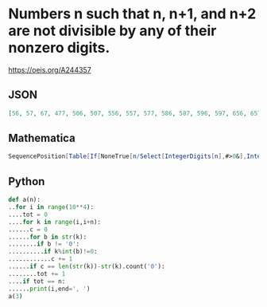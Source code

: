 # Numbers n such that n, n\+1, and n\+2 are not divisible by any of their nonzero digits\.
https://oeis.org/A244357
## JSON
```JSON
[56, 57, 67, 477, 506, 507, 556, 557, 577, 586, 587, 596, 597, 656, 657, 667, 668, 697, 757, 758, 778, 787, 788, 857, 858, 866, 867, 868, 877, 897, 956, 957, 976, 977, 978, 4077, 4097, 4457, 4477, 4497, 4657, 4677, 4757, 4857, 4897, 4997, 5056, 5057, 5066, 5067, 5077, 5096]
```
## Mathematica
```Mathematica
SequencePosition[Table[If[NoneTrue[n/Select[IntegerDigits[n],#>0&],IntegerQ], 1,0],{n,5100}],{1,1,1}][[All,1]] (* Requires Mathematica version 10 or later *) (* _Harvey P. Dale_, Mar 15 2018 *)
```
## Python
```Python
def a(n):
..for i in range(10**4):
....tot = 0
....for k in range(i,i+n):
......c = 0
......for b in str(k):
........if b != '0':
..........if k%int(b)!=0:
............c += 1
......if c == len(str(k))-str(k).count('0'):
........tot += 1
....if tot == n:
......print(i,end=', ')
a(3)
```
